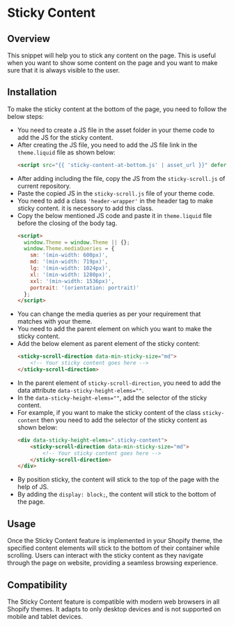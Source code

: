 # Sticky Content

## Overview
This snippet will help you to stick any content on the page. This is useful when you want to show some content on the page and you want to make sure that it is always visible to the user.

## Installation
To make the sticky content at the bottom of the page, you need to follow the below steps:

- You need to create a JS file in the asset folder in your theme code to add the JS for the sticky content.
- After creating the JS file, you need to add the JS file link in the `theme.liquid` file as shown below:
    ```html
    <script src="{{ 'sticky-content-at-bottom.js' | asset_url }}" defer="defer"></script>
    ```
- After adding including the file, copy the JS from the `sticky-scroll.js` of current repository.
- Paste the copied JS in the `sticky-scroll.js` file of your theme code.
- You need to add a class `'header-wrapper'` in the header tag to make sticky content. it is necessory to add this class.   
- Copy the below mentioned JS code and paste it in `theme.liquid` file before the closing of the body tag.
    ```html
    <script>
      window.Theme = window.Theme || {};
      window.Theme.mediaQueries = {
        sm: '(min-width: 600px)',
        md: '(min-width: 719px)',
        lg: '(min-width: 1024px)',
        xl: '(min-width: 1280px)',
        xxl: '(min-width: 1536px)',
        portrait: '(orientation: portrait)'
      };
    </script>
    ```
- You can change the media queries as per your requirement that matches with your theme.
- You need to add the parent element on which you want to make the sticky content.
- Add the below element as parent element of the sticky content:
    ```html
    <sticky-scroll-direction data-min-sticky-size="md">
        <!-- Your sticky content goes here -->
    </sticky-scroll-direction>
  ```
- In the parent element of `sticky-scroll-direction`, you need to add the data attribute `data-sticky-height-elems=""`.
- In the `data-sticky-height-elems=""`, add the selector of the sticky content.
- For example, if you want to make the sticky content of the class `sticky-content` then you need to add the selector of the sticky content as shown below:
    ```html
    <div data-sticky-height-elems=".sticky-content">
        <sticky-scroll-direction data-min-sticky-size="md">
            <!-- Your sticky content goes here -->
        </sticky-scroll-direction>
    </div>
    ```
- By position sticky, the content will stick to the top of the page with the help of JS.
- By adding the `display: block;`, the content will stick to the bottom of the page.

## Usage
Once the Sticky Content feature is implemented in your Shopify theme, the specified content elements will stick to the bottom of their container while scrolling. Users can interact with the sticky content as they navigate through the page on website, providing a seamless browsing experience.

## Compatibility
The Sticky Content feature is compatible with modern web browsers in all Shopify themes. It adapts to only desktop devices and is not supported on mobile and tablet devices.